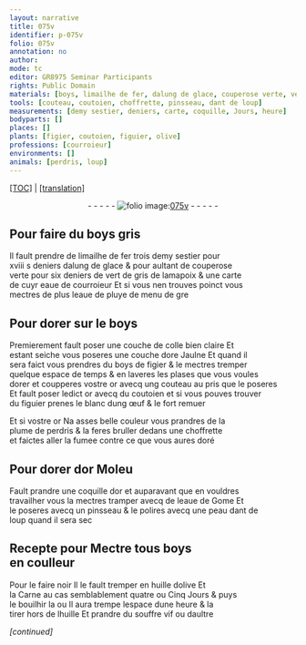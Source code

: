 ```yaml
---
layout: narrative
title: 075v
identifier: p-075v
folio: 075v
annotation: no
author:
mode: tc
editor: GR8975 Seminar Participants
rights: Public Domain
materials: [boys, limailhe de fer, dalung de glace, couperose verte, vert de gris, poix, eaue de courroieur, eaue de pluye, dorer, colle bien claire, ore Jaulne, boys de figier, or, coutoien, blanc dung œuf, plume de perdris, doré, or Moleu, eaue de Gome, huille dolive, Carne, huille, souffre vif]
tools: [couteau, coutoien, choffrette, pinsseau, dant de loup]
measurements: [demy sestier, deniers, carte, coquille, Jours, heure]
bodyparts: []
places: []
plants: [figier, coutoien, figuier, olive]
professions: [courroieur]
environments: []
animals: [perdris, loup]
---
```


 <p><a href="{{ site.baseurl }}/diplomatic/">[TOC]</a> | <a href="{{ site.baseurl }}/texts/p-075v_tl/" target="_blank">[translation]</a></p><div class="folio" align="center">- - - - - <a href="http://gallica.bnf.fr/ark:/12148/btv1b10500001g/f156.item" target="_blank"><img src="https://cu-mkp.github.io/2017-workshop-edition/assets/photo-icon.png" alt="folio image: " style="display:inline-block; margin-bottom:-3px;"/>075v</a> - - - - - </div>  
  

## Pour f<span class="exp">air</span>e du <span class="m">boys</span> gris

 
Il fault prendre de <span class="m">limailhe de fer</span> trois <span class="ms">demy sestier</span> po<span class="exp">ur</span><br/> xviii <span class="del">s</span> <span class="ms">deniers</span> <span class="m">dalung de glace</span> & pour aultant de <span class="m">couperose<br/> verte</span> pour six <span class="ms">den<span class="exp">iers</span></span> de <span class="m">vert de gris</span> de l<span class="del">am</span>a<span class="m">poix</span> & une <span class="ms">carte</span><br/> de <span class="del">cuyr</span> <span class="m"><span class="add">eaue</span> de <span class="pro">courroieur</span></span> Et si vous nen trouves poinct vous<br/> mectres de <span class="del">plus</span> <span class="add">l<span class="m">eaue de pluye</span></span>  de menu de gre
 
 
  

## Pour <span class="m">dorer</span> sur le <span class="m">boys</span>

 
Premierement fault poser une couche de <span class="m">colle bien claire</span> Et<br/> estant seiche vous poseres une couche d<span class="m">ore Jaulne</span> Et quand il<br/> sera faict vous prendres du <span class="m">boys de <span class="pa">figier</span></span> & le mectres tremper<br/> quelque espace de temps & en laveres les plases q<span class="exp">ue</span> vous voules<br/> <span class="m">dorer</span> et coupperes v<span class="exp">ost</span>re <span class="m">or</span> avecq ung <span class="tl">couteau</span> au pris q<span class="exp">ue</span> le poseres<br/> Et fault poser led<span class="exp">ict</span> <span class="m">or</span> avecq du <span class="tl"><span class="m"><span class="pa">couto<span class="del">ie</span><span class="add">n</span></span></span></span> et si vous pouves trouver<br/> du <span class="pa">figuier</span> prenes le <span class="m">blanc dung œuf</span> & le fort remuer
 
Et si v<span class="exp">ost</span>re <span class="m">or</span> Na asses belle couleur vous prandres de la<br/> <span class="m">plume de <span class="al">perdris</span></span> & la feres bruller dedans une <span class="tl">choffrette</span><br/> et faictes aller la fumee co<span class="exp">n</span>tre ce q<span class="exp">ue</span> vous aures <span class="m">doré</span>
 
 
  

## Pour <span class="m">dorer</span> d<span class="m">or Moleu</span>

 
Fault prandre une <span class="ms">coquille</span> d<span class="m">or</span> et auparavant q<span class="exp">ue</span> en vouldres<br/> travailher vous la mectres tramper avecq de l<span class="m">eaue de Gome</span> Et<br/> le poseres avecq un <span class="tl">pinsseau</span> & le polires avecq une <span class="del">peau</span> <span class="tl"><span class="add">dant</span> de<br/> <span class="al">loup</span></span> quand il sera sec
 
 
  

## Recepte pour Mectre tous <span class="m">boys</span><br/> en coulleur

 
 Pour le faire noir Il le fault tremper en <span class="m">huille d<span class="pa">olive</span></span> Et<br/> la <span class="m">Carne</span> au cas semblablement quatre ou Cinq <span class="ms"><span class="tmp">Jours</span></span> & puys<br/> le bouilhir la ou Il aura trempe lespace dune <span class="ms"><span class="tmp">heure</span></span> & la<br/> tirer hors de l<span class="m">huille</span> Et prandre du <span class="m">souffre vif</span> ou dau<span class="exp">ltr</span>e
 
*[continued]*
 
 